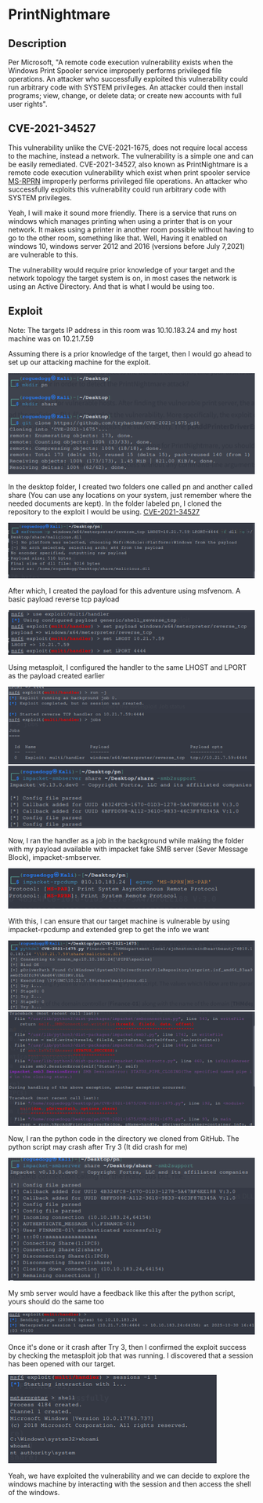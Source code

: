 # PrintNightmare

## Description
Per Microsoft, "A remote code execution vulnerability exists when the Windows Print Spooler service improperly performs privileged file operations. An attacker who successfully exploited this vulnerability could run arbitrary code with SYSTEM privileges. An attacker could then install programs; view, change, or delete data; or create new accounts with full user rights".

## CVE-2021-34527
This vulnerability unlike the CVE-2021-1675, does not require local access to the machine, instead a network. The vulnerability is a simple one and can be easily remediated. CVE-2021-34527, also known as PrintNightmare is a remote code execution vulnerability which exist when print spooler service [MS-RPRN](https://learn.microsoft.com/en-us/openspecs/windows_protocols/ms-rprn/d42db7d5-f141-4466-8f47-0a4be14e2fc1) improperly performs privileged file operations. An attacker who successfully exploits this vulnerability could run arbitrary code with SYSTEM privileges.

Yeah, I will make it sound more friendly. There is a service that runs on windows which manages printing when using a printer that is on your network. It makes using a printer in another room possible without having to go to the other room, something like that. Well, Having it enabled on windows 10, windows server 2012 and 2016 (versions before July 7,2021) are vulnerable to this. 

The vulnerability would require prior knowledge of your target and the network topology the target system is on, in most cases the network is using an Active Directory. And that is what I would be using too.

## Exploit
Note: The targets IP address in this room was 10.10.183.24 and my host machine was on 10.21.7.59

Assuming there is a prior knowledge of the target, then I would go ahead to set up our attacking machine for the exploit.

![image alt](https://github.com/bakel243687/TryHackme/blob/de08d8a7561038e389327bcaa4ce9448710a4185/Walkthroughs/Images/printNightmare/Screenshot_2025-10-30_17-01-34.png)

In the desktop folder, I created two folders one called pn and another called share (You can use any locations on your system, just remember where the needed documents are kept). 
In the folder labeled pn, I cloned the repository to the exploit I would be using. [CVE-2021-34527](https://github.com/tryhackme/CVE-2021-1675.git)

![image alt](https://github.com/bakel243687/TryHackme/blob/de08d8a7561038e389327bcaa4ce9448710a4185/Walkthroughs/Images/printNightmare/Screenshot_2025-10-30_17-02-24.png)

After which, I created the payload for this adventure using msfvenom. A basic payload reverse tcp payload

![image alt](https://github.com/bakel243687/TryHackme/blob/de08d8a7561038e389327bcaa4ce9448710a4185/Walkthroughs/Images/printNightmare/Screenshot_2025-10-30_17-02-51.png)

Using metasploit, I configured the handler to the same LHOST and LPORT as the payload created earlier


![image alt](https://github.com/bakel243687/TryHackme/blob/de08d8a7561038e389327bcaa4ce9448710a4185/Walkthroughs/Images/printNightmare/Screenshot_2025-10-30_17-03-25.png)![image alt](https://github.com/bakel243687/TryHackme/blob/de08d8a7561038e389327bcaa4ce9448710a4185/Walkthroughs/Images/printNightmare/Screenshot_2025-10-30_17-03-46.png)

Now, I ran the handler as a job in the background while making the folder with my payload available with impacket fake SMB server (Sever Message Block), impacket-smbserver. 

![image alt](https://github.com/bakel243687/TryHackme/blob/de08d8a7561038e389327bcaa4ce9448710a4185/Walkthroughs/Images/printNightmare/Screenshot_2025-10-30_17-04-02.png)

With this, I can ensure that our target machine is vulnerable by using impacket-rpcdump and extended grep to get the info we want

![image alt](https://github.com/bakel243687/TryHackme/blob/de08d8a7561038e389327bcaa4ce9448710a4185/Walkthroughs/Images/printNightmare/Screenshot_2025-10-30_17-04-27.png)![image alt](https://github.com/bakel243687/TryHackme/blob/de08d8a7561038e389327bcaa4ce9448710a4185/Walkthroughs/Images/printNightmare/Screenshot_2025-10-30_17-04-50.png)

Now, I ran the python code in the directory we cloned from GitHub. The python script may crash after Try 3 (It did crash for me)

![image alt](https://github.com/bakel243687/TryHackme/blob/de08d8a7561038e389327bcaa4ce9448710a4185/Walkthroughs/Images/printNightmare/Screenshot_2025-10-30_17-05-02.png)

My smb server would have a feedback like this after the python script, yours should do the same too

![image alt](https://github.com/bakel243687/TryHackme/blob/de08d8a7561038e389327bcaa4ce9448710a4185/Walkthroughs/Images/printNightmare/Screenshot_2025-10-30_17-05-18.png)

Once it's done or it crash after Try 3, then I confirmed the exploit success by checking the metasploit job that was running. I discovered that a session has been opened with our target. 

![image alt](https://github.com/bakel243687/TryHackme/blob/de08d8a7561038e389327bcaa4ce9448710a4185/Walkthroughs/Images/printNightmare/Screenshot_2025-10-30_17-05-37.png)

Yeah, we have exploited the vulnerability and we can decide to explore the windows machine by interacting with the session and then access the shell of the windows.
